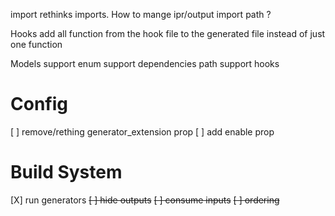 import
  rethinks imports. How to mange ipr/output import path ?

Hooks
  add all function from the hook file to the generated file instead of just one function

Models
  support enum
  support dependencies path
  support hooks

# Config
[ ] remove/rething generator_extension prop
[ ] add enable prop

# Build System
[X] run generators
  ~~[ ] hide outputs~~
  ~~[ ] consume inputs~~
  ~~[ ] ordering~~
